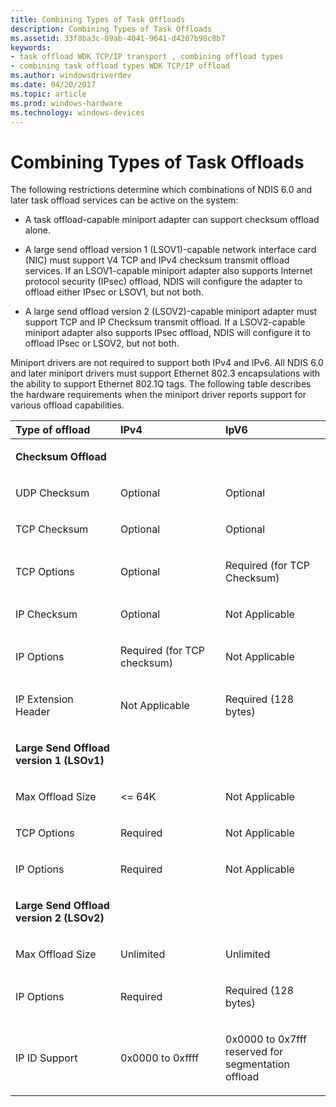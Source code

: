 ```yaml
---
title: Combining Types of Task Offloads
description: Combining Types of Task Offloads
ms.assetid: 33f8ba3c-09ab-4041-9641-d4207b98c8b7
keywords:
- task offload WDK TCP/IP transport , combining offload types
- combining task offload types WDK TCP/IP offload
ms.author: windowsdriverdev
ms.date: 04/20/2017
ms.topic: article
ms.prod: windows-hardware
ms.technology: windows-devices
---
```


# Combining Types of Task Offloads





The following restrictions determine which combinations of NDIS 6.0 and later task offload services can be active on the system:

-   A task offload-capable miniport adapter can support checksum offload alone.

-   A large send offload version 1 (LSOV1)-capable network interface card (NIC) must support V4 TCP and IPv4 checksum transmit offload services. If an LSOV1-capable miniport adapter also supports Internet protocol security (IPsec) offload, NDIS will configure the adapter to offload either IPsec or LSOV1, but not both.

-   A large send offload version 2 (LSOV2)-capable miniport adapter must support TCP and IP Checksum transmit offload. If a LSOV2-capable miniport adapter also supports IPsec offload, NDIS will configure it to offload IPsec or LSOV2, but not both.

Miniport drivers are not required to support both IPv4 and IPv6. All NDIS 6.0 and later miniport drivers must support Ethernet 802.3 encapsulations with the ability to support Ethernet 802.1Q tags. The following table describes the hardware requirements when the miniport driver reports support for various offload capabilities.

<table>
<colgroup>
<col width="33%" />
<col width="33%" />
<col width="33%" />
</colgroup>
<thead>
<tr class="header">
<th align="left">Type of offload</th>
<th align="left">IPv4</th>
<th align="left">IpV6</th>
</tr>
</thead>
<tbody>
<tr class="odd">
<td align="left"><p><strong>Checksum Offload</strong></p></td>
<td align="left"></td>
<td align="left"></td>
</tr>
<tr class="even">
<td align="left"><p>UDP Checksum</p></td>
<td align="left"><p>Optional</p></td>
<td align="left"><p>Optional</p></td>
</tr>
<tr class="odd">
<td align="left"><p>TCP Checksum</p></td>
<td align="left"><p>Optional</p></td>
<td align="left"><p>Optional</p></td>
</tr>
<tr class="even">
<td align="left"><p>TCP Options</p></td>
<td align="left"><p>Optional</p></td>
<td align="left"><p>Required (for TCP Checksum)</p></td>
</tr>
<tr class="odd">
<td align="left"><p>IP Checksum</p></td>
<td align="left"><p>Optional</p></td>
<td align="left"><p>Not Applicable</p></td>
</tr>
<tr class="even">
<td align="left"><p>IP Options</p></td>
<td align="left"><p>Required (for TCP checksum)</p></td>
<td align="left"><p>Not Applicable</p></td>
</tr>
<tr class="odd">
<td align="left"><p>IP Extension Header</p></td>
<td align="left"><p>Not Applicable</p></td>
<td align="left"><p>Required (128 bytes)</p></td>
</tr>
<tr class="even">
<td align="left"><p><strong>Large Send Offload version 1 (LSOv1)</strong></p></td>
<td align="left"></td>
<td align="left"></td>
</tr>
<tr class="odd">
<td align="left"><p>Max Offload Size</p></td>
<td align="left"><p>&lt;= 64K</p></td>
<td align="left"><p>Not Applicable</p></td>
</tr>
<tr class="even">
<td align="left"><p>TCP Options</p></td>
<td align="left"><p>Required</p></td>
<td align="left"><p>Not Applicable</p></td>
</tr>
<tr class="odd">
<td align="left"><p>IP Options</p></td>
<td align="left"><p>Required</p></td>
<td align="left"><p>Not Applicable</p></td>
</tr>
<tr class="even">
<td align="left"><p><strong>Large Send Offload version 2 (LSOv2)</strong></p></td>
<td align="left"></td>
<td align="left"></td>
</tr>
<tr class="odd">
<td align="left"><p>Max Offload Size</p></td>
<td align="left"><p>Unlimited</p></td>
<td align="left"><p>Unlimited</p></td>
</tr>
<tr class="even">
<td align="left"><p>IP Options</p></td>
<td align="left"><p>Required</p></td>
<td align="left"><p>Required (128 bytes)</p></td>
</tr>
<tr class="odd">
<td align="left"><p>IP ID Support</p></td>
<td align="left"><p>0x0000 to 0xffff</p></td>
<td align="left"><p>0x0000 to 0x7fff reserved for segmentation offload</p></td>
</tr>
</tbody>
</table>

 

 

 





